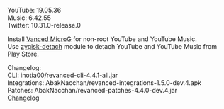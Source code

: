 YouTube: 19.05.36  
Music: 6.42.55  
Twitter: 10.31.0-release.0  

Install [Vanced MicroG](https://github.com/TeamVanced/VancedMicroG/releases) for non-root YouTube and YouTube Music.  
Use [zygisk-detach](https://github.com/j-hc/zygisk-detach) module to detach YouTube and YouTube Music from Play Store.  

Changelog:  
CLI: inotia00/revanced-cli-4.4.1-all.jar  
Integrations: AbakNacchan/revanced-integrations-1.5.0-dev.4.apk  
Patches: AbakNacchan/revanced-patches-4.4.0-dev.4.jar  
[Changelog](https://github.com/AbakNacchan/ReVanced-patches/releases/tag/vdev.4)  
